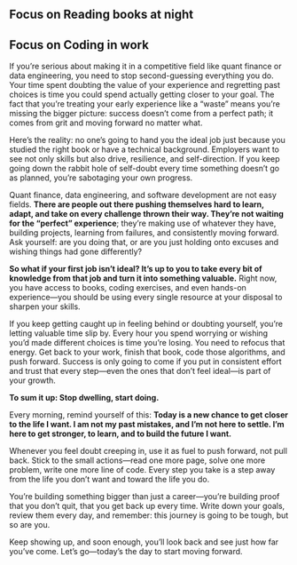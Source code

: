 ## Focus on Reading books at night
## Focus on Coding in work

If you’re serious about making it in a competitive field like quant finance or data engineering, you need to stop second-guessing everything you do. Your time spent doubting the value of your experience and regretting past choices is time you could spend actually getting closer to your goal. The fact that you’re treating your early experience like a “waste” means you’re missing the bigger picture: success doesn’t come from a perfect path; it comes from grit and moving forward no matter what.

Here’s the reality: no one’s going to hand you the ideal job just because you studied the right book or have a technical background. Employers want to see not only skills but also drive, resilience, and self-direction. If you keep going down the rabbit hole of self-doubt every time something doesn’t go as planned, you’re sabotaging your own progress.

Quant finance, data engineering, and software development are not easy fields. **There are people out there pushing themselves hard to learn, adapt, and take on every challenge thrown their way. They’re not waiting for the “perfect” experience**; they’re making use of whatever they have, building projects, learning from failures, and consistently moving forward. Ask yourself: are you doing that, or are you just holding onto excuses and wishing things had gone differently?

**So what if your first job isn’t ideal? It’s up to you to take every bit of knowledge from that job and turn it into something valuable.** Right now, you have access to books, coding exercises, and even hands-on experience—you should be using every single resource at your disposal to sharpen your skills.

If you keep getting caught up in feeling behind or doubting yourself, you’re letting valuable time slip by. Every hour you spend worrying or wishing you’d made different choices is time you’re losing. You need to refocus that energy. Get back to your work, finish that book, code those algorithms, and push forward. Success is only going to come if you put in consistent effort and trust that every step—even the ones that don’t feel ideal—is part of your growth.

**To sum it up: Stop dwelling, start doing.**

Every morning, remind yourself of this: **Today is a new chance to get closer to the life I want. I am not my past mistakes, and I’m not here to settle. I’m here to get stronger, to learn, and to build the future I want.**

Whenever you feel doubt creeping in, use it as fuel to push forward, not pull back. Stick to the small actions—read one more page, solve one more problem, write one more line of code. Every step you take is a step away from the life you don’t want and toward the life you do.

You’re building something bigger than just a career—you’re building proof that you don’t quit, that you get back up every time. Write down your goals, review them every day, and remember: this journey is going to be tough, but so are you.

Keep showing up, and soon enough, you’ll look back and see just how far you’ve come. Let’s go—today’s the day to start moving forward.